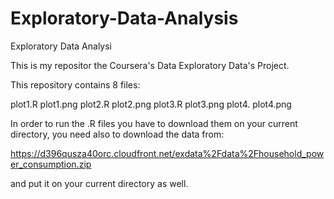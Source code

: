 # Exploratory-Data-Analysis

Exploratory Data Analysi

This is my repositor the Coursera's Data Exploratory Data's Project.

This repository contains 8 files: 

plot1.R
plot1.png
plot2.R
plot2.png
plot3.R
plot3.png 
plot4.
plot4.png 


In order to run the .R files you have to download them on your current directory, you need also to download the data from: 

https://d396qusza40orc.cloudfront.net/exdata%2Fdata%2Fhousehold_power_consumption.zip

and put it on your current directory as well. 
